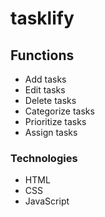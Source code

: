 # tasklify

## Functions
- Add tasks
- Edit tasks
- Delete tasks
- Categorize tasks
- Prioritize tasks
- Assign tasks

### Technologies
- HTML
- CSS
- JavaScript
